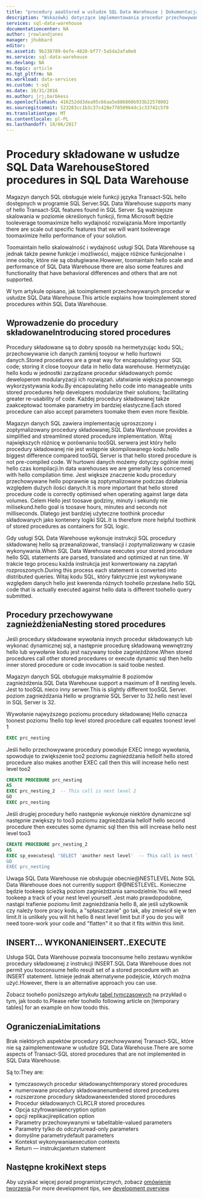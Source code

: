 ```yaml
---
title: "procedury aaaStored w usłudze SQL Data Warehouse | Dokumentacja firmy Microsoft"
description: "Wskazówki dotyczące implementowania procedur przechowywanych w usłudze Azure SQL Data Warehouse związane z opracowywaniem rozwiązań."
services: sql-data-warehouse
documentationcenter: NA
author: jrowlandjones
manager: jhubbard
editor: 
ms.assetid: 9b238789-6efe-4820-bf77-5a5da2afa0e8
ms.service: sql-data-warehouse
ms.devlang: NA
ms.topic: article
ms.tgt_pltfrm: NA
ms.workload: data-services
ms.custom: t-sql
ms.date: 10/31/2016
ms.author: jrj;barbkess
ms.openlocfilehash: 416252dd3dea95c66aa5e886860b933b22578002
ms.sourcegitcommit: 523283cc1b3c37c428e77850964dc1c33742c5f0
ms.translationtype: MT
ms.contentlocale: pl-PL
ms.lasthandoff: 10/06/2017
---
```

# <a name="stored-procedures-in-sql-data-warehouse"></a><span data-ttu-id="458ed-103">Procedury składowane w usłudze SQL Data Warehouse</span><span class="sxs-lookup"><span data-stu-id="458ed-103">Stored procedures in SQL Data Warehouse</span></span>
<span data-ttu-id="458ed-104">Magazyn danych SQL obsługuje wiele funkcji języka Transact-SQL hello dostępnych w programie SQL Server.</span><span class="sxs-lookup"><span data-stu-id="458ed-104">SQL Data Warehouse supports many of hello Transact-SQL features found in SQL Server.</span></span> <span data-ttu-id="458ed-105">Są ważniejsze skalowania w poziomie określonych funkcji, firma Microsoft będzie tooleverage toomaximize hello wydajność rozwiązania.</span><span class="sxs-lookup"><span data-stu-id="458ed-105">More importantly there are scale out specific features that we will want tooleverage toomaximize hello performance of your solution.</span></span>

<span data-ttu-id="458ed-106">Toomaintain hello skalowalność i wydajność usługi SQL Data Warehouse są jednak także pewne funkcje i możliwości, mające różnice funkcjonalne i inne osoby, które nie są obsługiwane.</span><span class="sxs-lookup"><span data-stu-id="458ed-106">However, toomaintain hello scale and performance of SQL Data Warehouse there are also some features and functionality that have behavioral differences and others that are not supported.</span></span>

<span data-ttu-id="458ed-107">W tym artykule opisano, jak tooimplement przechowywanych procedur w usłudze SQL Data Warehouse.</span><span class="sxs-lookup"><span data-stu-id="458ed-107">This article explains how tooimplement stored procedures within SQL Data Warehouse.</span></span>

## <a name="introducing-stored-procedures"></a><span data-ttu-id="458ed-108">Wprowadzenie do procedury składowane</span><span class="sxs-lookup"><span data-stu-id="458ed-108">Introducing stored procedures</span></span>
<span data-ttu-id="458ed-109">Procedury składowane są to dobry sposób na hermetyzując kodu SQL; przechowywanie ich danych zamknij tooyour w hello hurtowni danych.</span><span class="sxs-lookup"><span data-stu-id="458ed-109">Stored procedures are a great way for encapsulating your SQL code; storing it close tooyour data in hello data warehouse.</span></span> <span data-ttu-id="458ed-110">Hermetyzując hello kodu w jednostki zarządzane procedur składowanych pomóc deweloperom modularyzacji ich rozwiązań. ułatwianie większa ponownego wykorzystywania kodu.</span><span class="sxs-lookup"><span data-stu-id="458ed-110">By encapsulating hello code into manageable units stored procedures help developers modularize their solutions; facilitating greater re-usability of code.</span></span> <span data-ttu-id="458ed-111">Każdej procedury składowanej także zaakceptować toomake parametry im bardziej elastyczne.</span><span class="sxs-lookup"><span data-stu-id="458ed-111">Each stored procedure can also accept parameters toomake them even more flexible.</span></span>

<span data-ttu-id="458ed-112">Magazyn danych SQL zawiera implementację uproszczony i zoptymalizowany procedury składowanej.</span><span class="sxs-lookup"><span data-stu-id="458ed-112">SQL Data Warehouse provides a simplified and streamlined stored procedure implementation.</span></span> <span data-ttu-id="458ed-113">Witaj największych różnicę w porównaniu tooSQL serwera jest który hello procedury składowanej nie jest wstępnie skompilowanego kodu.</span><span class="sxs-lookup"><span data-stu-id="458ed-113">hello biggest difference compared tooSQL Server is that hello stored procedure is not pre-compiled code.</span></span> <span data-ttu-id="458ed-114">W hurtowni danych możemy dotyczy ogólnie mniej hello czas kompilacji.</span><span class="sxs-lookup"><span data-stu-id="458ed-114">In data warehouses we are generally less concerned with hello compilation time.</span></span> <span data-ttu-id="458ed-115">Jest większe znaczenie kodu procedury przechowywane hello poprawnie są zoptymalizowane podczas działania względem dużych ilości danych.</span><span class="sxs-lookup"><span data-stu-id="458ed-115">It is more important that hello stored procedure code is correctly optimised when operating against large data volumes.</span></span> <span data-ttu-id="458ed-116">Celem Hello jest toosave godziny, minuty i sekundy nie milisekund.</span><span class="sxs-lookup"><span data-stu-id="458ed-116">hello goal is toosave hours, minutes and seconds not milliseconds.</span></span> <span data-ttu-id="458ed-117">Dlatego jest bardziej użyteczne toothink procedur składowanych jako kontenery logiki SQL.</span><span class="sxs-lookup"><span data-stu-id="458ed-117">It is therefore more helpful toothink of stored procedures as containers for SQL logic.</span></span>     

<span data-ttu-id="458ed-118">Gdy usługi SQL Data Warehouse wykonuje instrukcji SQL procedury składowanej hello są przeanalizować, translacji i zoptymalizowany w czasie wykonywania.</span><span class="sxs-lookup"><span data-stu-id="458ed-118">When SQL Data Warehouse executes your stored procedure hello SQL statements are parsed, translated and optimized at run time.</span></span> <span data-ttu-id="458ed-119">W trakcie tego procesu każda instrukcja jest konwertowany na zapytań rozproszonych.</span><span class="sxs-lookup"><span data-stu-id="458ed-119">During this process each statement is converted into distributed queries.</span></span> <span data-ttu-id="458ed-120">Witaj kodu SQL, który faktycznie jest wykonywane względem danych hello jest kwerenda różnych toohello przesłane.</span><span class="sxs-lookup"><span data-stu-id="458ed-120">hello SQL code that is actually executed against hello data is different toohello query submitted.</span></span>

## <a name="nesting-stored-procedures"></a><span data-ttu-id="458ed-121">Procedury przechowywane zagnieżdżenia</span><span class="sxs-lookup"><span data-stu-id="458ed-121">Nesting stored procedures</span></span>
<span data-ttu-id="458ed-122">Jeśli procedury składowane wywołania innych procedur składowanych lub wykonać dynamicznej sql, a następnie procedurę składowaną wewnętrzny hello lub wywołanie kodu jest nazywany toobe zagnieżdżone.</span><span class="sxs-lookup"><span data-stu-id="458ed-122">When stored procedures call other stored procedures or execute dynamic sql then hello inner stored procedure or code invocation is said toobe nested.</span></span>

<span data-ttu-id="458ed-123">Magazyn danych SQL obsługuje maksymalnie 8 poziomów zagnieżdżenia.</span><span class="sxs-lookup"><span data-stu-id="458ed-123">SQL Data Warehouse support a maximum of 8 nesting levels.</span></span> <span data-ttu-id="458ed-124">Jest to tooSQL nieco inny serwer.</span><span class="sxs-lookup"><span data-stu-id="458ed-124">This is slightly different tooSQL Server.</span></span> <span data-ttu-id="458ed-125">poziom zagnieżdżania Hello w programie SQL Server to 32.</span><span class="sxs-lookup"><span data-stu-id="458ed-125">hello nest level in SQL Server is 32.</span></span>

<span data-ttu-id="458ed-126">Wywołanie najwyższego poziomu procedury składowanej Hello oznacza toonest poziomu 1</span><span class="sxs-lookup"><span data-stu-id="458ed-126">hello top level stored procedure call equates toonest level 1</span></span>

```sql
EXEC prc_nesting
```
<span data-ttu-id="458ed-127">Jeśli hello przechowywane procedury powoduje EXEC innego wywołania, spowoduje to zwiększenie too2 poziomu zagnieżdżania hello</span><span class="sxs-lookup"><span data-stu-id="458ed-127">If hello stored procedure also makes another EXEC call then this will increase hello nest level too2</span></span>

```sql
CREATE PROCEDURE prc_nesting
AS
EXEC prc_nesting_2  -- This call is nest level 2
GO
EXEC prc_nesting
```
<span data-ttu-id="458ed-128">Jeśli drugiej procedury hello następnie wykonuje niektóre dynamiczne sql następnie zwiększy to too3 poziomu zagnieżdżania hello</span><span class="sxs-lookup"><span data-stu-id="458ed-128">If hello second procedure then executes some dynamic sql then this will increase hello nest level too3</span></span>

```sql
CREATE PROCEDURE prc_nesting_2
AS
EXEC sp_executesql 'SELECT 'another nest level'  -- This call is nest level 2
GO
EXEC prc_nesting
```

<span data-ttu-id="458ed-129">Uwaga SQL Data Warehouse nie obsługuje obecnie@NESTLEVEL.</span><span class="sxs-lookup"><span data-stu-id="458ed-129">Note SQL Data Warehouse does not currently support @@NESTLEVEL.</span></span> <span data-ttu-id="458ed-130">Konieczne będzie tookeep ścieżką poziom zagnieżdżania samodzielnie.</span><span class="sxs-lookup"><span data-stu-id="458ed-130">You will need tookeep a track of your nest level yourself.</span></span> <span data-ttu-id="458ed-131">Jest mało prawdopodobne, nastąpi trafienie poziomu limit zagnieżdżania hello 8, ale jeśli użytkownik czy należy toore pracy kodu, a "spłaszczanie" go tak, aby zmieścił się w ten limit.</span><span class="sxs-lookup"><span data-stu-id="458ed-131">It is unlikely you will hit hello 8 nest level limit but if you do you will need toore-work your code and "flatten" it so that it fits within this limit.</span></span>

## <a name="insertexecute"></a><span data-ttu-id="458ed-132">INSERT... WYKONANIE</span><span class="sxs-lookup"><span data-stu-id="458ed-132">INSERT..EXECUTE</span></span>
<span data-ttu-id="458ed-133">Usługa SQL Data Warehouse pozwala tooconsume hello zestawu wyników procedury składowanej z instrukcji INSERT.</span><span class="sxs-lookup"><span data-stu-id="458ed-133">SQL Data Warehouse does not permit you tooconsume hello result set of a stored procedure with an INSERT statement.</span></span> <span data-ttu-id="458ed-134">Istnieje jednak alternatywne podejście, których można użyć.</span><span class="sxs-lookup"><span data-stu-id="458ed-134">However, there is an alternative approach you can use.</span></span>

<span data-ttu-id="458ed-135">Zobacz toohello poniższego artykułu [tabel tymczasowych] na przykład o tym, jak toodo to.</span><span class="sxs-lookup"><span data-stu-id="458ed-135">Please refer toohello following article on [temporary tables] for an example on how toodo this.</span></span>

## <a name="limitations"></a><span data-ttu-id="458ed-136">Ograniczenia</span><span class="sxs-lookup"><span data-stu-id="458ed-136">Limitations</span></span>
<span data-ttu-id="458ed-137">Brak niektórych aspektów procedury przechowywanej Transact-SQL, które nie są zaimplementowane w usłudze SQL Data Warehouse.</span><span class="sxs-lookup"><span data-stu-id="458ed-137">There are some aspects of Transact-SQL stored procedures that are not implemented in SQL Data Warehouse.</span></span>

<span data-ttu-id="458ed-138">Są to:</span><span class="sxs-lookup"><span data-stu-id="458ed-138">They are:</span></span>

* <span data-ttu-id="458ed-139">tymczasowych procedur składowanych</span><span class="sxs-lookup"><span data-stu-id="458ed-139">temporary stored procedures</span></span>
* <span data-ttu-id="458ed-140">numerowane procedury składowane</span><span class="sxs-lookup"><span data-stu-id="458ed-140">numbered stored procedures</span></span>
* <span data-ttu-id="458ed-141">rozszerzone procedury składowane</span><span class="sxs-lookup"><span data-stu-id="458ed-141">extended stored procedures</span></span>
* <span data-ttu-id="458ed-142">Procedur składowanych CLR</span><span class="sxs-lookup"><span data-stu-id="458ed-142">CLR stored procedures</span></span>
* <span data-ttu-id="458ed-143">Opcja szyfrowania</span><span class="sxs-lookup"><span data-stu-id="458ed-143">encryption option</span></span>
* <span data-ttu-id="458ed-144">opcji replikacji</span><span class="sxs-lookup"><span data-stu-id="458ed-144">replication option</span></span>
* <span data-ttu-id="458ed-145">Parametry przechowywanymi w tabeli</span><span class="sxs-lookup"><span data-stu-id="458ed-145">table-valued parameters</span></span>
* <span data-ttu-id="458ed-146">Parametry tylko do odczytu</span><span class="sxs-lookup"><span data-stu-id="458ed-146">read-only parameters</span></span>
* <span data-ttu-id="458ed-147">domyślne parametry</span><span class="sxs-lookup"><span data-stu-id="458ed-147">default parameters</span></span>
* <span data-ttu-id="458ed-148">Kontekst wykonywania</span><span class="sxs-lookup"><span data-stu-id="458ed-148">execution contexts</span></span>
* <span data-ttu-id="458ed-149">Return — instrukcja</span><span class="sxs-lookup"><span data-stu-id="458ed-149">return statement</span></span>

## <a name="next-steps"></a><span data-ttu-id="458ed-150">Następne kroki</span><span class="sxs-lookup"><span data-stu-id="458ed-150">Next steps</span></span>
<span data-ttu-id="458ed-151">Aby uzyskać więcej porad programistycznych, zobacz [omówienie tworzenia][development overview].</span><span class="sxs-lookup"><span data-stu-id="458ed-151">For more development tips, see [development overview][development overview].</span></span>

<!--Image references-->

<!--Article references-->
[tabel tymczasowych]: ./sql-data-warehouse-tables-temporary.md#modularizing-code
[development overview]: ./sql-data-warehouse-overview-develop.md

<!--MSDN references-->
[nest level]: https://msdn.microsoft.com/library/ms187371.aspx

<!--Other Web references-->
